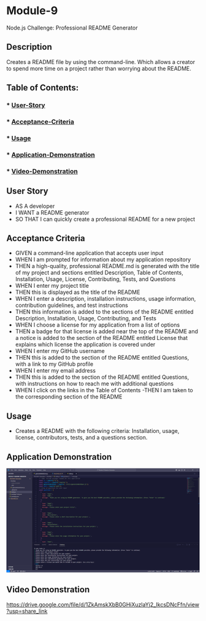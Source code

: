 # Module-9

Node.js Challenge: Professional README Generator

## Description

Creates a README file by using the command-line. Which allows a creator to spend more time on a project rather than worrying about the README.

## Table of Contents:

### * [User-Story](#user-story)
### * [Acceptance-Criteria](#acceptance-criteria)
### * [Usage](#usage-1)
### * [Application-Demonstration](#application-demonstration-1)
### * [Video-Demonstration](#video-demonstration-1)


## User Story

- AS A developer
- I WANT a README generator
- SO THAT I can quickly create a professional README for a new project

## Acceptance Criteria

- GIVEN a command-line application that accepts user input
- WHEN I am prompted for information about my application repository
- THEN a high-quality, professional README.md is generated with the title of my project and sections entitled Description, Table of Contents, Installation, Usage, License, Contributing, Tests, and Questions
- WHEN I enter my project title
- THEN this is displayed as the title of the README
- WHEN I enter a description, installation instructions, usage information, contribution guidelines, and test instructions
- THEN this information is added to the sections of the README entitled Description, Installation, Usage, Contributing, and Tests
- WHEN I choose a license for my application from a list of options
- THEN a badge for that license is added near the top of the README and a notice is added to the section of the README entitled License that explains which license the application is covered under
- WHEN I enter my GitHub username
- THEN this is added to the section of the README entitled Questions, with a link to my GitHub profile
- WHEN I enter my email address
- THEN this is added to the section of the README entitled Questions, with instructions on how to reach me with additional questions
- WHEN I click on the links in the Table of Contents
-THEN I am taken to the corresponding section of the README

## Usage

- Creates a README with the following criteria: Installation, usage, license, contributors, tests, and a questions section.

## Application Demonstration

![](./Develop/images/READMEDemo.png)

## Video Demonstration

https://drive.google.com/file/d/1ZkAmskXbB0GHiXuzlaYj2_IkcsDNcFfn/view?usp=share_link
